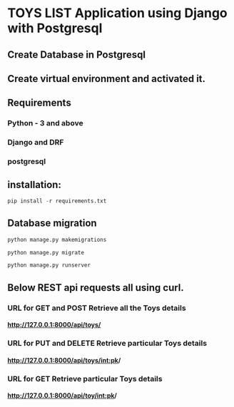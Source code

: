 # TOYS LIST Application using Django with Postgresql

## Create Database in Postgresql

## Create virtual environment and activated it.

## Requirements
### Python - 3 and above
### Django and DRF
### postgresql
## installation:
```python
pip install -r requirements.txt

```

## Database migration
```python
python manage.py makemigrations

python manage.py migrate

python manage.py runserver

```
## Below REST api requests all using curl.

### URL for GET and POST Retrieve all the Toys details

#### http://127.0.0.1:8000/api/toys/

### URL for PUT and DELETE Retrieve particular Toys details

#### http://127.0.0.1:8000/api/toys/<int:pk>/

### URL for GET Retrieve particular Toys details

#### http://127.0.0.1:8000/api/toy/<int:pk>/